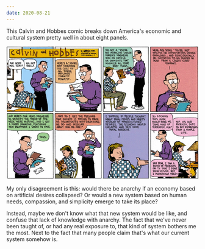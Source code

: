```yaml
---
date: 2020-08-21
---
```


This Calvin and Hobbes comic breaks down America's economic and cultural system pretty well in about eight panels.

![A comic about the ways society creates superficial wants to make us feel dissatisfied with life.](/assets/images/notes/in-the-mail-comic.jpg)

My only disagreement is this: would there be anarchy if an economy based on artificial desires collapsed? Or would a new system based on human needs, compassion, and simplicity emerge to take its place?

Instead, maybe we don't know what that new system would be like, and confuse that lack of knowledge with anarchy. The fact that we've never been taught of, or had any real exposure to, that kind of system bothers me the most. Next to the fact that many people claim that's what our current system somehow is.
